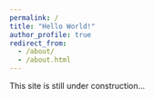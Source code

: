 ```yaml
---
permalink: /
title: "Hello World!"
author_profile: true
redirect_from: 
  - /about/
  - /about.html
---
```


This site is still under construction…
